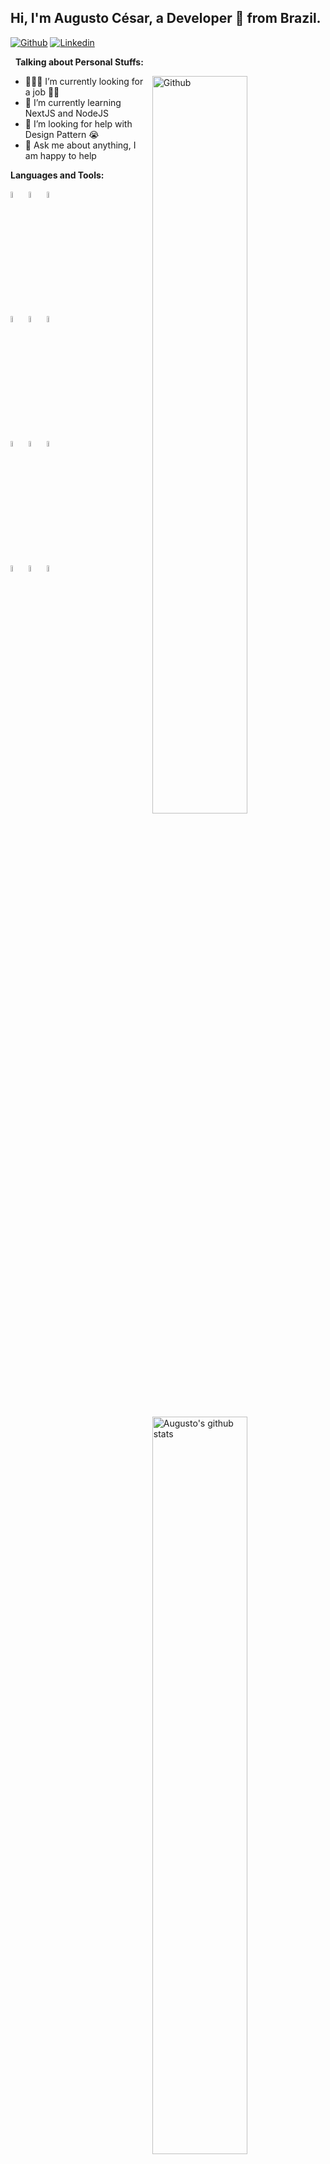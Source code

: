<!-- Your title -->

## Hi, I'm Augusto César, a Developer 🚀 from Brazil.

<!-- Your badges
You can use the website to generate badges: https://shields.io/
-->

[![Github](https://img.shields.io/badge/-Github-000?style=flat&logo=Github&logoColor=white)](https://github.com/AugustoTI)
[![Linkedin](https://img.shields.io/badge/-LinkedIn-blue?style=flat&logo=Linkedin&logoColor=white)](https://www.linkedin.com/in/augustocesarti/)

&nbsp;
**Talking about Personal Stuffs:**

<!-- Any image aligned to the right. Beware the width -->
<img width="55%" align="right" alt="Github" src="https://raw.githubusercontent.com/onimur/.github/master/.resources/git-header.svg" />

- 👨🏽‍💻 I’m currently looking for a job 🧐🍹
- 🌱 I’m currently learning NextJS and NodeJS
- 🤔 I’m looking for help with Design Pattern 😭
- 💬 Ask me about anything, I am happy to help

**Languages and Tools:**

<!-- Your github readme stats
You can use this api: https://github.com/anuraghazra/github-readme-stats
-->
<p>
  <a href="https://github.com/AugustoTI/">
    <img width="55%" align="right" alt="Augusto's github stats" src="https://github-readme-stats.vercel.app/api?username=augustoTI&show_icons=true&hide_border=true&theme=tokyonight" />
  </a>
  
  <!-- Your languages and tools. Be careful with the alignment. 
  You can use this sites to get logos: https://www.vectorlogo.zone or https://simpleicons.org/
  -->
  <code><img width="5%" src="https://www.svgrepo.com/show/369457/nextjs.svg"></code>
  <code><img width="5%" src="https://www.svgrepo.com/show/354259/react.svg"></code>
  <code><img width="5%" src="https://www.svgrepo.com/show/349540/typescript.svg"></code>
  <br />
  <code><img width="5%" src="https://www.svgrepo.com/show/373669/html.svg"></code>
  <code><img width="5%" src="https://www.svgrepo.com/show/373535/css.svg"></code>
  <code><img width="5%" src="https://www.svgrepo.com/show/355081/js.svg"></code>
  <br />
  <code><img width="5%" src="https://www.svgrepo.com/show/373623/git.svg"></code>
  <code><img width="5%" src="https://www.svgrepo.com/show/341847/github.svg"></code>
  <code><img width="5%" src="https://www.svgrepo.com/show/353735/firebase.svg"></code>
  <br />
  <code><img width="5%" src="https://www.svgrepo.com/show/354987/figma.svg"></code>
  <code><img width="5%" src="https://www.svgrepo.com/show/374104/styled.svg"></code>
  <code><img width="5%" src="https://www.svgrepo.com/show/349502/sass.svg"></code>
</p>
